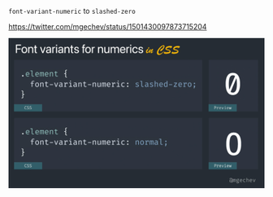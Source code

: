 `font-variant-numeric` to `slashed-zero`

https://twitter.com/mgechev/status/1501430097873715204

![alt text](images/0-or-o.jpg "Zero or O")
